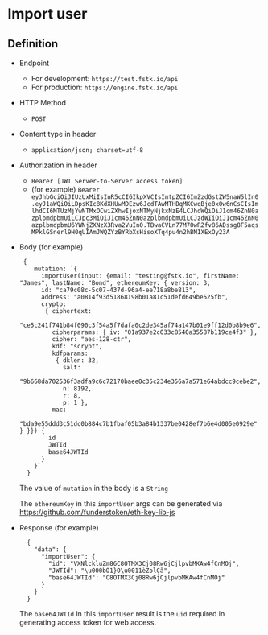 
# Import user

## Definition

 - Endpoint
   - For development: `https://test.fstk.io/api`
   - For production: `https://engine.fstk.io/api`
- HTTP Method
  - `POST`
- Content type in header
  - `application/json; charset=utf-8`
- Authorization in header
  - `Bearer [JWT Server-to-Server access token]`
  - (for example) `Bearer eyJhbGciOiJIUzUxMiIsInR5cCI6IkpXVCIsImtpZCI6ImZzdGstZW5naW5lIn0.eyJ1aWQiOiLDpsKIc8KdXHUwMDEzw6JcdTAwMTHDqMKCwqBje0x0w6nCsCIsImlhdCI6MTUzMjYwNTMxOCwiZXhwIjoxNTMyNjkxNzE4LCJhdWQiOiJ1cm46ZnN0azplbmdpbmUiLCJpc3MiOiJ1cm46ZnN0azplbmdpbmUiLCJzdWIiOiJ1cm46ZnN0azplbmdpbmU6YWNjZXNzX3Rva2VuIn0.TBwaCVLn77M70wR2fv86ADssg8F5aqsMPklGSnerl9H0qUIAmJWQZYzBYRbXsHisoXTq4pu4n2hBMIXExOy23A`
- Body (for example)

       { 
          mutation: `{
            importUser(input: {email: "testing@fstk.io", firstName: "James", lastName: "Bond", ethereumKey: { version: 3,
            id: "ca79c08c-5c07-437d-96a4-ee718a8be813",
            address: "a0814f93d51868198b01a81c51defd649be525fb",
            crypto:
             { ciphertext:
                "ce5c241f741b84f090c3f54a5f7dafa0c2de345af74a147b01e9ff12d0b8b9e6",
               cipherparams: { iv: "01a937e2c033c8540a35587b119ce4f3" },
               cipher: "aes-128-ctr",
               kdf: "scrypt",
               kdfparams:
                { dklen: 32,
                  salt:
                   "9b668da702536f3adfa9c6c72170baee0c35c234e356a7a571e64abdcc9cebe2",
                  n: 8192,
                  r: 8,
                  p: 1 },
               mac:
                "bda9e55ddd3c51dc0b884c7b1fbaf05b3a84b1337be0428ef7b6e4d005e0929e" } }}) {
              id
              JWTId
              base64JWTId
            }
          }`
        }

    The value of `mutation` in the body is a `String`

    The `ethereumKey` in this `importUser` args can be generated via https://github.com/funderstoken/eth-key-lib-js

- Response (for example)

        {
          "data": {
            "importUser": {
              "id": "VXNlckluZm86C8OTMX3Cj08Rw6jCjlpvbMKAw4fCnMOj",
              "JWTId": "\u000bÓ1}O\u0011èZolÇã",
              "base64JWTId": "C8OTMX3Cj08Rw6jCjlpvbMKAw4fCnMOj"
            }
          }
        }

    The `base64JWTId` in this `importUser` result is the `uid` required in generating access token for web access.
